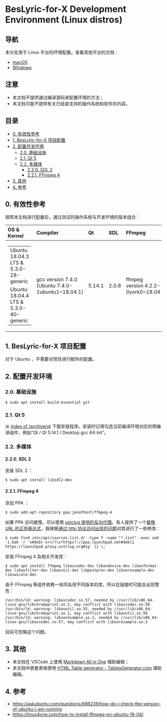 <!-- omit in toc -->
# BesLyric-for-X Development Environment (Linux distros)

<!-- omit in toc -->
## 导航

本分支用于 Linux 平台的环境配置。查看其他平台的文档：

- [macOS](../macos/README.md)
- [Windows](../windows/README.md)

<!-- omit in toc -->
## 注意

- 本文档不提供通过编译源码来配置环境的方法；
- 本文档可能不提供有关已结束支持的操作系统和软件的内容。

<!-- omit in toc -->
## 目录

- [0. 有效性参考](#0-有效性参考)
- [1. BesLyric-for-X 项目配置](#1-beslyric-for-x-项目配置)
- [2. 配置开发环境](#2-配置开发环境)
  - [2.0. 基础设施](#20-基础设施)
  - [2.1. Qt 5](#21-qt-5)
  - [2.2. 多媒体](#22-多媒体)
    - [2.2.0. SDL 2](#220-sdl-2)
    - [2.2.1. FFmpeg 4](#221-ffmpeg-4)
- [3. 其他](#3-其他)
- [4. 参考](#4-参考)

## 0. 有效性参考

按照本文档进行配置后，通过测试的操作系统与开发环境的版本组合：

| OS & Kernel | Compiler | Qt | SDL | FFmpeg | TLS Impl. |
|:- |:- |:- |:- |:- |:- |
| <table><tr><td>Ubuntu 18.04.3 LTS &amp; 5.3.0-28-generic</td></tr><tr><td>Ubuntu 18.04.4 LTS &amp; 5.3.0-40-generic</td></tr></table> | gcc version 7.4.0 (Ubuntu 7.4.0-1ubuntu1~18.04.1) | 5.14.1 | 2.0.8 | ffmpeg version 4.2.2-0york0~18.04 | OpenSSL 1.1.1  11 Sep 2018 |

## 1. BesLyric-for-X 项目配置

对于 Ubuntu ，不需要对项目进行额外的配置。

## 2. 配置开发环境

### 2.0. 基础设施

```console
$ sudo apt install build-essential git
```

### 2.1. Qt 5

从 [Index of /archive/qt](http://download.qt.io/archive/qt/) 下载安装程序。安装时记得勾选当前编译环境对应的预编译组件，例如“Qt / Qt 5.14.1 / Desktop gcc 64-bit”。

### 2.2. 多媒体

#### 2.2.0. SDL 2

安装 SDL 2 ：

```console
$ sudo apt install libsdl2-dev
```

#### 2.2.1. FFmpeg 4

添加 PPA ：

```console
$ sudo add-apt-repository ppa:jonathonf/ffmpeg-4
```

如果 PPA 访问缓慢，可以使用 [ustclug 提供的反向代理](https://lug.ustc.edu.cn/wiki/mirrors/help/revproxy)。有人提供了一个[替换 URL 的正则表达式](https://github.com/ustclug/mirrorrequest/issues/43#issuecomment-280996651)，我根据[通过 http 协议访问出现的问题](https://github.com/ustclug/mirrorrequest/issues/43#issuecomment-280996651)对其进行了一些修改：

```console
$ sudo find /etc/apt/sources.list.d/ -type f -name "*.list" -exec sed -i.bak -r 's#deb(-src)?\s*https?://ppa.launchpad.net#deb\1 https://launchpad.proxy.ustclug.org#ig' {} \;
```

安装 FFmpeg 4 及相关开发库：

```console
$ sudo apt install ffmpeg libavcodec-dev libavdevice-dev libavformat-dev libavfilter-dev libavutil-dev libpostproc-dev libswresample-dev libswscale-dev
```

由于 FFmpeg 等组件依赖一些同名但不同版本的库，所以在链接时可能会出现警告：

```log
/usr/bin/ld: warning: libavcodec.so.57, needed by //usr/lib/x86_64-linux-gnu/libchromaprint.so.1, may conflict with libavcodec.so.58
/usr/bin/ld: warning: libavutil.so.55, needed by //usr/lib/x86_64-linux-gnu/libchromaprint.so.1, may conflict with libavutil.so.56
/usr/bin/ld: warning: libswresample.so.2, needed by //usr/lib/x86_64-linux-gnu/libavcodec.so.57, may conflict with libswresample.so.3
```

目前可忽略这个问题。

## 3. 其他

- 本文档在 VSCode 上使用 [Markdown All in One](https://marketplace.visualstudio.com/items?itemName=yzhang.markdown-all-in-one) 辅助编辑；
- 本文档中嵌套表格使用 [HTML Table generator - TablesGenerator.com](https://www.tablesgenerator.com/html_tables) 辅助编辑。

## 4. 参考

- https://askubuntu.com/questions/686239/how-do-i-check-the-version-of-ubuntu-i-am-running
- https://linux4one.com/how-to-install-ffmpeg-on-ubuntu-18-04/
